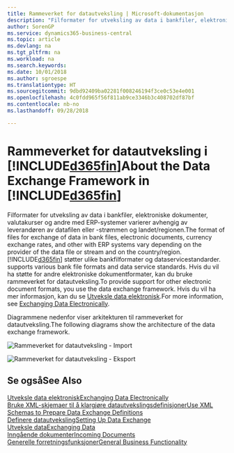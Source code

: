 ```yaml
---
title: Rammeverket for datautveksling | Microsoft-dokumentasjon
description: "Filformater for utveksling av data i bankfiler, elektroniske dokumenter, valutakurser og andre med ERP-systemer varierer avhengig av leverandøren av datafilen eller -strømmen og landet/regionen."
author: SorenGP
ms.service: dynamics365-business-central
ms.topic: article
ms.devlang: na
ms.tgt_pltfrm: na
ms.workload: na
ms.search.keywords: 
ms.date: 10/01/2018
ms.author: sgroespe
ms.translationtype: HT
ms.sourcegitcommit: 9dbd92409ba02281f008246194f3ce0c53e4e001
ms.openlocfilehash: 4c0fdd965f56f811ab9ce3346b3c408702df87bf
ms.contentlocale: nb-no
ms.lasthandoff: 09/28/2018

---
```

# <a name="about-the-data-exchange-framework-in-included365finincludesd365finmdmd"></a><span data-ttu-id="b562a-103">Rammeverket for datautveksling i [!INCLUDE[d365fin](includes/d365fin_md.md)]</span><span class="sxs-lookup"><span data-stu-id="b562a-103">About the Data Exchange Framework in [!INCLUDE[d365fin](includes/d365fin_md.md)]</span></span>
<span data-ttu-id="b562a-104">Filformater for utveksling av data i bankfiler, elektroniske dokumenter, valutakurser og andre med ERP-systemer varierer avhengig av leverandøren av datafilen eller -strømmen og landet/regionen.</span><span class="sxs-lookup"><span data-stu-id="b562a-104">The format of files for exchange of data in bank files, electronic documents, currency exchange rates, and other with ERP systems vary depending on the provider of the data file or stream and on the country/region.</span></span> [!INCLUDE[d365fin](includes/d365fin_md.md)] <span data-ttu-id="b562a-105">støtter ulike bankfilformater og dataservicestandarder.</span><span class="sxs-lookup"><span data-stu-id="b562a-105"> supports various bank file formats and data service standards.</span></span> <span data-ttu-id="b562a-106">Hvis du vil ha støtte for andre elektroniske dokumentformater, kan du bruke rammeverket for datautveksling.</span><span class="sxs-lookup"><span data-stu-id="b562a-106">To provide support for other electronic document formats, you use the data exchange framework.</span></span> <span data-ttu-id="b562a-107">Hvis du vil ha mer informasjon, kan du se [Utveksle data elektronisk](across-data-exchange.md).</span><span class="sxs-lookup"><span data-stu-id="b562a-107">For more information, see [Exchanging Data Electronically](across-data-exchange.md).</span></span>    

 <span data-ttu-id="b562a-108">Diagrammene nedenfor viser arkitekturen til rammeverket for datautveksling.</span><span class="sxs-lookup"><span data-stu-id="b562a-108">The following diagrams show the architecture of the data exchange framework.</span></span>  

 ![Rammeverket for datautveksling - Import](media/across-data-exchange/dataexchangeframework_import.png)  

 ![Rammeverket for datautveksling - Eksport](media/across-data-exchange/dataexchangeframework_export.png)  

## <a name="see-also"></a><span data-ttu-id="b562a-111">Se også</span><span class="sxs-lookup"><span data-stu-id="b562a-111">See Also</span></span>  
[<span data-ttu-id="b562a-112">Utveksle data elektronisk</span><span class="sxs-lookup"><span data-stu-id="b562a-112">Exchanging Data Electronically</span></span>](across-data-exchange.md)  
[<span data-ttu-id="b562a-113">Bruke XML-skjemaer til å klargjøre datautvekslingsdefinisjoner</span><span class="sxs-lookup"><span data-stu-id="b562a-113">Use XML Schemas to Prepare Data Exchange Definitions</span></span>](across-how-to-use-xml-schemas-to-prepare-data-exchange-definitions.md)  
[<span data-ttu-id="b562a-114">Definere datautveksling</span><span class="sxs-lookup"><span data-stu-id="b562a-114">Setting Up Data Exchange</span></span>](across-set-up-data-exchange.md)  
[<span data-ttu-id="b562a-115">Utveksle data</span><span class="sxs-lookup"><span data-stu-id="b562a-115">Exchanging Data</span></span>](across-exchange-data.md)  
[<span data-ttu-id="b562a-116">Inngående dokumenter</span><span class="sxs-lookup"><span data-stu-id="b562a-116">Incoming Documents</span></span>](across-income-documents.md)  
[<span data-ttu-id="b562a-117">Generelle forretningsfunksjoner</span><span class="sxs-lookup"><span data-stu-id="b562a-117">General Business Functionality</span></span>](ui-across-business-areas.md)  

